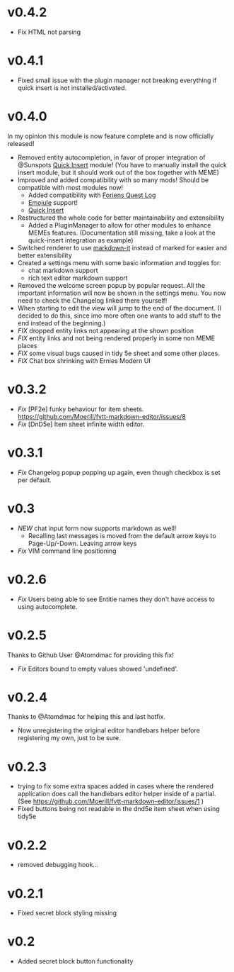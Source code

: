 # v0.4.2

- Fix HTML not parsing

# v0.4.1

- Fixed small issue with the plugin manager not breaking everything if quick insert is not installed/activated.

# v0.4.0

In my opinion this module is now feature complete and is now officially released!  

- Removed entity autocompletion, in favor of proper integration of @Sunspots [Quick Insert](https://gitlab.com/fvtt-modules-lab/quick-insert/) module! (You have to manually install the quick insert module, but it should work out of the box together with MEME)
- Improved and added compatibility with so many mods! Should be compatible with most modules now!
  - Added compatibility with [Foriens Quest Log](https://github.com/Forien/foundryvtt-forien-quest-log/)
  - [Emojule](https://github.com/Moerill/emojule/) support!
  - [Quick Insert](https://gitlab.com/fvtt-modules-lab/quick-insert/) 
- Restructured the whole code for better maintainability and extensibility
  - Added a PluginManager to allow for other modules to enhance MEMEs features. (Documentation still missing, take a look at the quick-insert integration as example)
- Switched renderer to use [markdown-it](https://github.com/markdown-it/markdown-it) instead of marked for easier and better extensibility
- Created a settings menu with some basic information and toggles for:
  - chat markdown support
  - rich text editor markdown support
- Removed the welcome screen popup by popular request. All the important information will now be shown in the settings menu. You now need to check the Changelog linked there yourself!
- When starting to edit the view will jump to the end of the document. (I decided to do this, since imo more often one wants to add stuff to the end instead of the beginning.)
- *FIX* dropped entity links not appearing at the shown position
- *FIX* entity links and not being rendered properly in some non MEME places
- *FIX* some visual bugs caused in tidy 5e sheet and some other places. 
- *FIX* Chat box shrinking with Ernies Modern UI


# v0.3.2
- *Fix* [PF2e] funky behaviour for item sheets. https://github.com/Moerill/fvtt-markdown-editor/issues/8
- *Fix* [DnD5e] Item sheet infinite width editor.

# v0.3.1
- *Fix* Changelog popup popping up again, even though checkbox is set per default.

# v0.3
- *NEW* chat input form now supports markdown as well!
  - Recalling last messages is moved from the default arrow keys to Page-Up/-Down. Leaving arrow keys 
- *Fix* VIM command line positioning

# v0.2.6
- *Fix* Users being able to see Entitie names they don't have access to using autocomplete.

# v0.2.5
Thanks to Github User @Atomdmac for providing this fix!
- *Fix* Editors bound to empty values showed 'undefined'.

# v0.2.4
Thanks to @Atomdmac  for helping this and last hotfix.
- Now unregistering the original editor handlebars helper before registering my own, just to be sure. 

# v0.2.3

- trying to fix some extra spaces added in cases where the rendered application does call the handlebars editor helper inside of a partial. (See https://github.com/Moerill/fvtt-markdown-editor/issues/1 )
- Fixed buttons being not readable in the dnd5e item sheet when using tidy5e

# v0.2.2
* removed debugging hook...

# v0.2.1
* Fixed secret block styling missing

# v0.2
* Added secret block button functionality